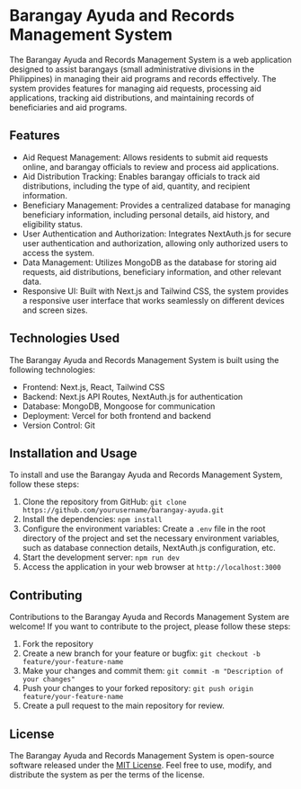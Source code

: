 # Barangay Ayuda and Records Management System

The Barangay Ayuda and Records Management System is a web application designed to assist barangays (small administrative divisions in the Philippines) in managing their aid programs and records effectively. The system provides features for managing aid requests, processing aid applications, tracking aid distributions, and maintaining records of beneficiaries and aid programs.

## Features

- Aid Request Management: Allows residents to submit aid requests online, and barangay officials to review and process aid applications.
- Aid Distribution Tracking: Enables barangay officials to track aid distributions, including the type of aid, quantity, and recipient information.
- Beneficiary Management: Provides a centralized database for managing beneficiary information, including personal details, aid history, and eligibility status.
- User Authentication and Authorization: Integrates NextAuth.js for secure user authentication and authorization, allowing only authorized users to access the system.
- Data Management: Utilizes MongoDB as the database for storing aid requests, aid distributions, beneficiary information, and other relevant data.
- Responsive UI: Built with Next.js and Tailwind CSS, the system provides a responsive user interface that works seamlessly on different devices and screen sizes.

## Technologies Used

The Barangay Ayuda and Records Management System is built using the following technologies:

- Frontend: Next.js, React, Tailwind CSS
- Backend: Next.js API Routes, NextAuth.js for authentication
- Database: MongoDB, Mongoose for communication
- Deployment: Vercel for both frontend and backend
- Version Control: Git

## Installation and Usage

To install and use the Barangay Ayuda and Records Management System, follow these steps:

1. Clone the repository from GitHub: `git clone https://github.com/yourusername/barangay-ayuda.git`
2. Install the dependencies: `npm install`
3. Configure the environment variables: Create a `.env` file in the root directory of the project and set the necessary environment variables, such as database connection details, NextAuth.js configuration, etc.
4. Start the development server: `npm run dev`
5. Access the application in your web browser at `http://localhost:3000`

## Contributing

Contributions to the Barangay Ayuda and Records Management System are welcome! If you want to contribute to the project, please follow these steps:

1. Fork the repository
2. Create a new branch for your feature or bugfix: `git checkout -b feature/your-feature-name`
3. Make your changes and commit them: `git commit -m "Description of your changes"`
4. Push your changes to your forked repository: `git push origin feature/your-feature-name`
5. Create a pull request to the main repository for review.

## License

The Barangay Ayuda and Records Management System is open-source software released under the [MIT License](LICENSE). Feel free to use, modify, and distribute the system as per the terms of the license.
